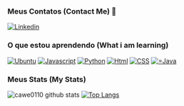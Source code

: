 ### Meus Contatos (Contact Me) 👋
[![Linkedin](https://img.shields.io/badge/LinkedIn-0077B5?style=for-the-badge&logo=linkedin&logoColor=white)](https://www.linkedin.com/in/kaue-micheletti-duarte/)
### O que estou aprendendo (What i am learning)
[![Ubuntu](https://img.shields.io/badge/Ubuntu-E95420?style=for-the-badge&logo=ubuntu&logoColor=white)]()
[![Javascript](https://img.shields.io/badge/JavaScript-F7DF1E?style=for-the-badge&logo=javascript&logoColor=black)]()
[![Python](	https://img.shields.io/badge/Python-3776AB?style=for-the-badge&logo=python&logoColor=white)]()
[![Html](https://img.shields.io/badge/HTML5-E34F26?style=for-the-badge&logo=html5&logoColor=white)]()
[![CSS](https://img.shields.io/badge/CSS3-1572B6?style=for-the-badge&logo=css3&logoColor=white)]()
[![=Java](https://img.shields.io/badge/Java-ED8B00?style=for-the-badge&logo=java&logoColor=white)]()
### Meus Stats (My Stats)
![cawe0110 github stats](https://github-readme-stats.vercel.app/api?username=cawe0110&show_icons=true&theme=gruvbox)
[![Top Langs](https://github-readme-stats.vercel.app/api/top-langs/?username=cawe0110&layout=compact&bg_color=343434&text_color=F85E00)](https://github.com/cawe0110/github-readme-stats)
